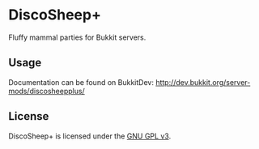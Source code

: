 # DiscoSheep+

Fluffy mammal parties for Bukkit servers.

## Usage

Documentation can be found on BukkitDev: http://dev.bukkit.org/server-mods/discosheepplus/

## License

DiscoSheep+ is licensed under the [GNU GPL v3](http://www.gnu.org/licenses/gpl-3.0.html).
